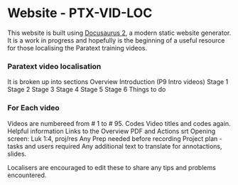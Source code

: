 # Website - PTX-VID-LOC

This website is built using [Docusaurus 2](https://docusaurus.io/), a modern static website generator.
It is a work in progress and hopefully is the beginning of a useful resource for those localising the Paratext training videos.

### Paratext video localisation

It is broken up into sections
Overview
Introduction (P9 Intro videos)
Stage 1
Stage 2
Stage 3
Stage 4
Stage 5
Stage 6
Things to do

### For Each video
Videos are numbereed from # 1 to # 95.
Codes Video titles and codes again. 
Helpful information
Links to the Overview PDF and Actions srt
Opening screen: Luk 1:4, proj/res
Any Prep needed before recording
Project plan - tasks and  users required
Any additional text to translate for annotactions, slides.

Localisers are encouraged to edit these to share any tips and problems encountered.

